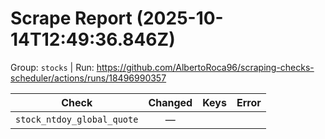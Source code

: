 # Scrape Report (2025-10-14T12:49:36.846Z)

Group: `stocks`  |  Run: https://github.com/AlbertoRoca96/scraping-checks-scheduler/actions/runs/18496990357

| Check | Changed | Keys | Error |
|---|:---:|:--|:--|
| `stock_ntdoy_global_quote` | — |  |  |
